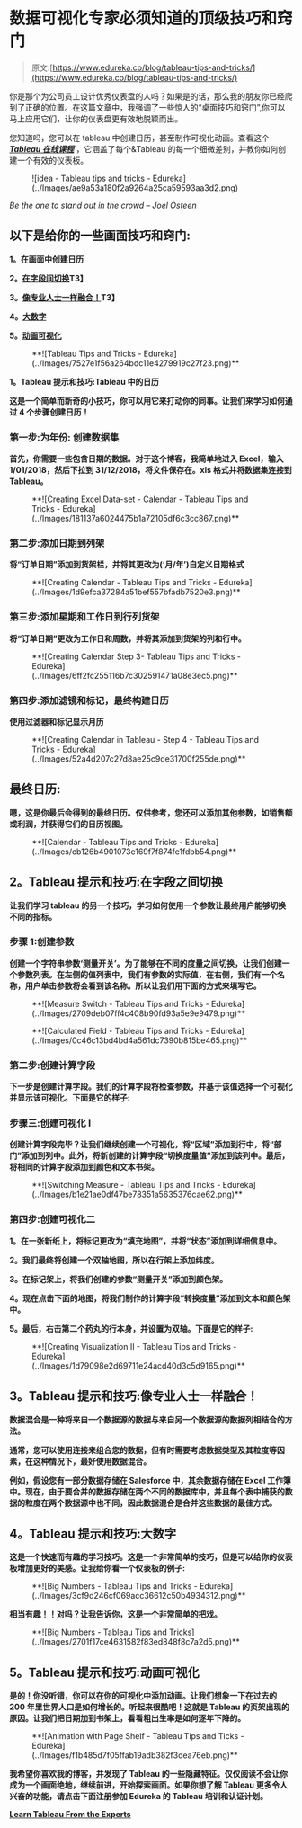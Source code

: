 # 数据可视化专家必须知道的顶级技巧和窍门

> 原文:[https://www.edureka.co/blog/tableau-tips-and-tricks/](https://www.edureka.co/blog/tableau-tips-and-tricks/)

你是那个为公司员工设计优秀仪表盘的人吗？如果是的话，那么我的朋友你已经爬到了正确的位置。在这篇文章中，我强调了一些惊人的“桌面技巧和窍门”,你可以马上应用它们，让你的仪表盘更有效地脱颖而出。

您知道吗，您可以在 tableau 中创建日历，甚至制作可视化动画。查看这个 ***[Tableau 在线课程](https://www.edureka.co/tableau-certification-training)*** ，它涵盖了每个&Tableau 的每一个细微差别，并教你如何创建一个有效的仪表板。

<figure class="wpb_wrapper vc_figure">![idea - Tableau tips and tricks - Edureka](../Images/ae9a53a180f2a9264a25ca59593aa3d2.png)</figure>

*Be the one to stand out in the crowd – Joel Osteen*

## **以下是给你的一些画面技巧和窍门:**

**1。[在](#calendar)画面中创建日历**

**2。[在字段间切换](#SwitchFields)T3】**

**3。[像专业人士一样融合！](#blend)T3】**

**4。[大数字](#BigNumbers)**

**5。[动画可视化](#animated)**

<figure class="wpb_wrapper vc_figure">**![Tableau Tips and Tricks - Edureka](../Images/7527e1f56a264bdc11e4279919c27f23.png)**</figure>

**1。Tableau 提示和技巧:Tableau 中的日历**

**这是一个简单而新奇的小技巧，你可以用它来打动你的同事。让我们来学习如何通过 4 个步骤创建日历！**

### ****第一步:为年份:** 创建数据集**

**首先，你需要一些包含日期的数据。对于这个博客，我简单地进入 Excel，输入 1/01/2018，然后下拉到 31/12/2018，将文件保存在。xls 格式并将数据集连接到 Tableau。**

<figure class="wpb_wrapper vc_figure">**![Creating Excel Data-set - Calendar - Tableau Tips and Tricks - Edureka](../Images/181137a6024475b1a72105df6c3cc867.png)**</figure>

### ****第二步:添加日期到列架****

**将“订单日期”添加到货架栏，并将其更改为(‘月/年’)自定义日期格式**

<figure class="wpb_wrapper vc_figure">**![Creating Calendar - Tableau Tips and Tricks - Edureka](../Images/1d9efca37284a51bef557bfadb7520e3.png)**</figure>

### ****第三步:添加星期和工作日到行列货架****

**将“订单日期”更改为工作日和周数，并将其添加到货架的列和行中。**

<figure class="wpb_wrapper vc_figure">**![Creating Calendar Step 3- Tableau Tips and Tricks - Edureka](../Images/6ff2fc255116b7c302591471a08e3ec5.png)**</figure>

### ****第四步:添加滤镜和标记，最终构建日历****

**使用过滤器和标记显示月历**

<figure class="wpb_wrapper vc_figure">**![Creating Calendar in Tableau - Step 4 - Tableau Tips and Tricks - Edureka](../Images/52a4d207c27d8ae25c9de31700f255de.png)**</figure>

## ****最终日历:****

**嗯，这是你最后会得到的最终日历。仅供参考，您还可以添加其他参数，如销售额或利润，并获得它们的日历视图。**

<figure class="wpb_wrapper vc_figure">**![Calendar - Tableau Tips and Tricks - Edureka](../Images/cb126b4901073e169f7f874fe1fdbb54.png)**</figure>

## **2。Tableau 提示和技巧:在字段之间切换**

**让我们学习 tableau 的另一个技巧，学习如何使用一个参数让最终用户能够切换不同的指标。**

### ****步骤 1:创建参数****

**创建一个字符串参数‘测量开关’。为了能够在不同的度量之间切换，让我们创建一个参数列表。在左侧的值列表中，我们有参数的实际值，在右侧，我们有一个名称，用户单击参数将会看到该名称。所以让我们用下面的方式来填写它。**

<figure class="wpb_wrapper vc_figure">**![Measure Switch - Tableau Tips and Tricks - Edureka](../Images/2709deb07ff4c408b90fd93a5e9e9479.png)**</figure>

<figure class="wpb_wrapper vc_figure">**![Calculated Field - Tableau Tips and Tricks - Edureka](../Images/0c46c13bd4bd4a561dc7390b815be465.png)**</figure>

### ****第二步:创建计算字段****

**下一步是创建计算字段。我们的计算字段将检查参数，并基于该值选择一个可视化并显示该可视化。下面是它的样子:**

### ****步骤三:创建可视化 I****

**创建计算字段完毕？让我们继续创建一个可视化，将“区域”添加到行中，将“部门”添加到列中。此外，将新创建的计算字段“切换度量值”添加到该列中。最后，将相同的计算字段添加到颜色和文本书架。**

<figure class="wpb_wrapper vc_figure">**![Switching Measure - Tableau Tips and Tricks - Edureka](../Images/b1e21ae0df47be78351a5635376cae62.png)**</figure>

### ****第四步:创建可视化二****

**1。在一张新纸上，将标记更改为“填充地图”，并将“状态”添加到详细信息中。**

**2。我们最终将创建一个双轴地图，所以在行架上添加纬度。**

**3。在标记架上，将我们创建的参数“测量开关”添加到颜色架。**

**4。现在点击下面的地图，将我们制作的计算字段“转换度量”添加到文本和颜色架中。**

**5。最后，右击第二个药丸的行本身，并设置为双轴。下面是它的样子:**

<figure class="wpb_wrapper vc_figure">**![Creating Visualization II - Tableau Tips and Tricks - Edureka](../Images/1d79098e2d69711e24acd40d3c5d9165.png)**</figure>

## **3。Tableau 提示和技巧:像专业人士一样融合！**

**数据混合是一种将来自一个数据源的数据与来自另一个数据源的数据列相结合的方法。**

**通常，您可以使用连接来组合您的数据，但有时需要考虑数据类型及其粒度等因素，在这种情况下，最好使用数据混合。**

**例如，假设您有一部分数据存储在 Salesforce 中，其余数据存储在 Excel 工作簿中。现在，由于要合并的数据存储在两个不同的数据库中，并且每个表中捕获的数据的粒度在两个数据源中也不同，因此数据混合是合并这些数据的最佳方式。**

## **4。Tableau 提示和技巧:大数字**

**这是一个快速而有趣的学习技巧。这是一个非常简单的技巧，但是可以给你的仪表板增加更好的美感。让我给你看一个仪表板的例子:**

<figure class="wpb_wrapper vc_figure">**![Big Numbers - Tableau Tips and Tricks - Edureka](../Images/3cf9d246cf069acc36612c50b4934312.png)**</figure>

**相当有趣！！对吗？让我告诉你，这是一个非常简单的把戏。**

<figure class="wpb_wrapper vc_figure">**![Big Numbers - Tableau Tips and Tricks](../Images/2701f17ce4631582f83ed848f8c7a2d5.png)**</figure>

## **5。Tableau 提示和技巧:动画可视化**

**是的！你没听错，你可以在你的可视化中添加动画。让我们想象一下在过去的 200 年里世界人口是如何增长的。听起来很酷吧！这就是 Tableau 的页架出现的原因。让我们把日期加到书架上，看看粗出生率是如何逐年下降的。**

<figure class="wpb_wrapper vc_figure">**![Animation with Page Shelf - Tableau Tips and Ticks - Edureka](../Images/f1b485d7f05ffab19adb382f3dea76eb.png)**</figure>

**我希望你喜欢我的博客，并发现了 Tableau 的一些隐藏特征。仅仅阅读不会让你成为一个画面绝地，继续前进，开始探索画面。如果你想了解 Tableau 更多令人兴奋的功能，请点击下面注册参加 Edureka 的 Tableau 培训和认证计划。**

**[Learn Tableau From the Experts](https://www.edureka.co/tableau-training-for-data-visualization)**